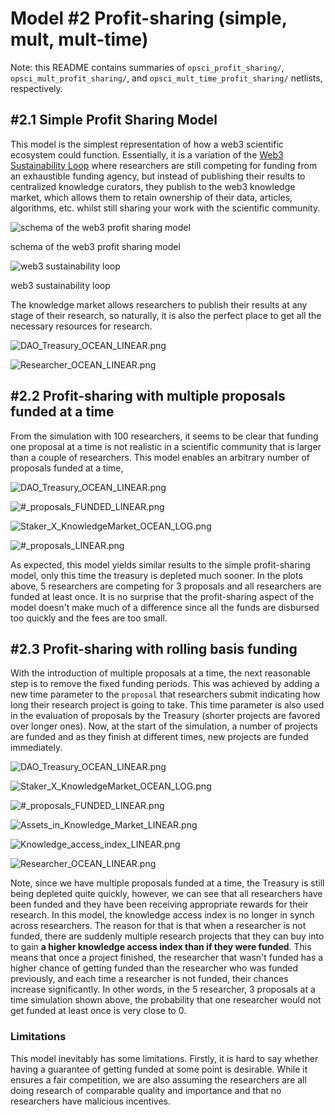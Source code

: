 # Model #2 Profit-sharing (simple, mult, mult-time)

Note: this README contains summaries of `opsci_profit_sharing/`, `opsci_mult_profit_sharing/`, and `opsci_mult_time_profit_sharing/` netlists, respectively.

## #2.1 Simple Profit Sharing Model

This model is the simplest representation of how a web3 scientific ecosystem could function. Essentially, it is a variation of the [Web3 Sustainability Loop](https://blog.oceanprotocol.com/the-web3-sustainability-loop-b2a4097a36e) where researchers are still competing for funding from an exhaustible funding agency, but instead of publishing their results to centralized knowledge curators, they publish to the web3 knowledge market, which allows them to retain ownership of their data, articles, algorithms, etc. whilst still sharing your work with the scientific community.

![schema of the web3 profit sharing model](images/Untitled.png)

schema of the web3 profit sharing model

![web3 sustainability loop](https://hack.opsci.io/uploads/default/optimized/1X/36443b2d79c661a0cdd139ef6a4dee2688dab56c_2_690x327.png)

web3 sustainability loop

The knowledge market allows researchers to publish their results at any stage of their research, so naturally, it is also the perfect place to get all the necessary resources for research. 

![DAO_Treasury_OCEAN_LINEAR.png](images/DAO_Treasury_OCEAN_LINEAR.png)

![Researcher_OCEAN_LINEAR.png](images/Researcher_OCEAN_LINEAR.png)

## #2.2 Profit-sharing with multiple proposals funded at a time

From the simulation with 100 researchers, it seems to be clear that funding one proposal at a time is not realistic in a scientific community that is larger than a couple of researchers. This model enables an arbitrary number of proposals funded at a time,

![DAO_Treasury_OCEAN_LINEAR.png](images/DAO_Treasury_OCEAN_LINEAR%201.png)

![#_proposals_FUNDED_LINEAR.png](images/_proposals_FUNDED_LINEAR.png)

![Staker_X_KnowledgeMarket_OCEAN_LOG.png](images/Staker_X_KnowledgeMarket_OCEAN_LOG.png)

![#_proposals_LINEAR.png](images/_proposals_LINEAR.png)

As expected, this model yields similar results to the simple profit-sharing model, only this time the treasury is depleted much sooner. In the plots above, 5 researchers are competing for 3 proposals and all researchers are funded at least once. It is no surprise that the profit-sharing aspect of the model doesn't make much of a difference since all the funds are disbursed too quickly and the fees are too small.

## #2.3 Profit-sharing with rolling basis funding

With the introduction of multiple proposals at a time, the next reasonable step is to remove the fixed funding periods. This was achieved by adding a new time parameter to the `proposal` that researchers submit indicating how long their research project is going to take. This time parameter is also used in the evaluation of proposals by the Treasury (shorter projects are favored over longer ones). Now, at the start of the simulation, a number of projects are funded and as they finish at different times, new projects are funded immediately.

![DAO_Treasury_OCEAN_LINEAR.png](images/DAO_Treasury_OCEAN_LINEAR%202.png)

![Staker_X_KnowledgeMarket_OCEAN_LOG.png](images/Staker_X_KnowledgeMarket_OCEAN_LOG%201.png)

![#_proposals_FUNDED_LINEAR.png](images/_proposals_FUNDED_LINEAR%201.png)

![Assets_in_Knowledge_Market_LINEAR.png](images/Assets_in_Knowledge_Market_LINEAR.png)

![Knowledge_access_index_LINEAR.png](images/Knowledge_access_index_LINEAR.png)

![Researcher_OCEAN_LINEAR.png](images/Researcher_OCEAN_LINEAR%201.png)

Note, since we have multiple proposals funded at a time, the Treasury is still being depleted quite quickly, however, we can see that all researchers have been funded and they have been receiving appropriate rewards for their research. In this model, the knowledge access index is no longer in synch across researchers. The reason for that is that when a researcher is not funded, there are suddenly multiple research projects that they can buy into to gain **a higher knowledge access index than if they were funded**. This means that once a project finished, the researcher that wasn't funded has a higher chance of getting funded than the researcher who was funded previously, and each time a researcher is not funded, their chances increase significantly. In other words, in the 5 researcher, 3 proposals at a time simulation shown above, the probability that one researcher would not get funded at least once is very close to 0.

### Limitations

This model inevitably has some limitations. Firstly, it is hard to say whether having a guarantee of getting funded at some point is desirable. While it ensures a fair competition, we are also assuming the researchers are all doing research of comparable quality and importance and that no researchers have malicious incentives.